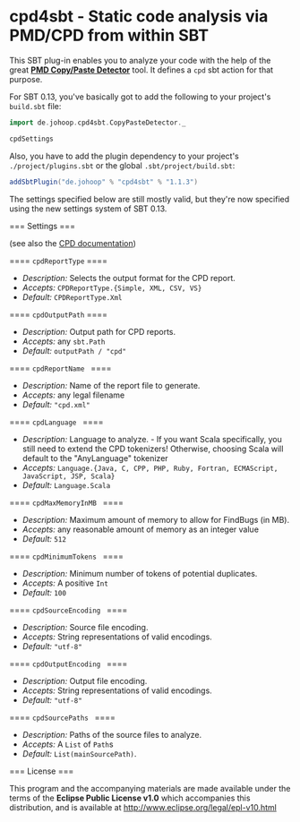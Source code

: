 # cpd4sbt - Static code analysis via PMD/CPD from within SBT

This SBT plug-in enables you to analyze your code with the help of the great **[PMD Copy/Paste Detector](http:*pmd.sourceforge.net/cpd.html)** tool. It defines a `cpd` sbt action for that purpose.

For SBT 0.13, you've basically got to add the following to your project's `build.sbt` file:

```scala
import de.johoop.cpd4sbt.CopyPasteDetector._

cpdSettings
```

Also, you have to add the plugin dependency to your project's `./project/plugins.sbt` or the global `.sbt/project/build.sbt`:

```scala
addSbtPlugin("de.johoop" % "cpd4sbt" % "1.1.3")
```

The settings specified below are still mostly valid, but they're now specified using the new settings system of SBT 0.13.

=== Settings ===

(see also the [CPD documentation](http:*pmd.sourceforge.net/cpd.html))

==== `cpdReportType` ====

* *Description:* Selects the output format for the CPD report.
* *Accepts:* `CPDReportType.{Simple, XML, CSV, VS}`
* *Default:* `CPDReportType.Xml`

==== `cpdOutputPath` ====

* *Description:* Output path for CPD reports.
* *Accepts:* any `sbt.Path`
* *Default:* `outputPath / "cpd"`

==== `cpdReportName ` ====
* *Description:* Name of the report file to generate.
* *Accepts:* any legal filename
* *Default:* `"cpd.xml"`

==== `cpdLanguage ` ====
* *Description:* Language to analyze. - If you want Scala specifically, you still need to extend the CPD tokenizers! Otherwise, choosing Scala will default to the "AnyLanguage" tokenizer
* *Accepts:* `Language.{Java, C, CPP, PHP, Ruby, Fortran, ECMAScript, JavaScript, JSP, Scala}`
* *Default:* `Language.Scala`

==== `cpdMaxMemoryInMB ` ====
* *Description:* Maximum amount of memory to allow for FindBugs (in MB).
* *Accepts:* any reasonable amount of memory as an integer value
* *Default:* `512`

==== `cpdMinimumTokens ` ====
* *Description:* Minimum number of tokens of potential duplicates.
* *Accepts:* A positive `Int`
* *Default:* `100`

==== `cpdSourceEncoding ` ====
* *Description:* Source file encoding.
* *Accepts:* String representations of valid encodings.
* *Default:* `"utf-8"`

==== `cpdOutputEncoding ` ====
* *Description:* Output file encoding.
* *Accepts:* String representations of valid encodings.
* *Default:* `"utf-8"`

==== `cpdSourcePaths ` ====
* *Description:* Paths of the source files to analyze.
* *Accepts:* A `List` of `Path`s
* *Default:* `List(mainSourcePath)`.

=== License ===

This program and the accompanying materials are made available under the terms of the **Eclipse Public License v1.0** which accompanies this distribution, and is available at http://www.eclipse.org/legal/epl-v10.html